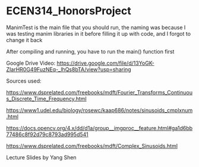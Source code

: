 # ECEN314_HonorsProject

ManimTest is the main file that you should run, the naming was because I was testing manim libraries in it before filling it up with code, and I forgot to change it back

After compiling and running, you have to run the main() function first

Google Drive Video:
https://drive.google.com/file/d/13YoGK-ZIarHR0G49FuzNEq-_lhQs8bTA/view?usp=sharing

Sources used:

https://www.dsprelated.com/freebooks/mdft/Fourier_Transforms_Continuous_Discrete_Time_Frequency.html

https://www1.udel.edu/biology/rosewc/kaap686/notes/sinusoids_cmplxnum.html

https://docs.opencv.org/4.x/dd/d1a/group__imgproc__feature.html#ga1d6bb77486c8f92d79c8793ad995d541

https://www.dsprelated.com/freebooks/mdft/Complex_Sinusoids.html

Lecture Slides by Yang Shen


